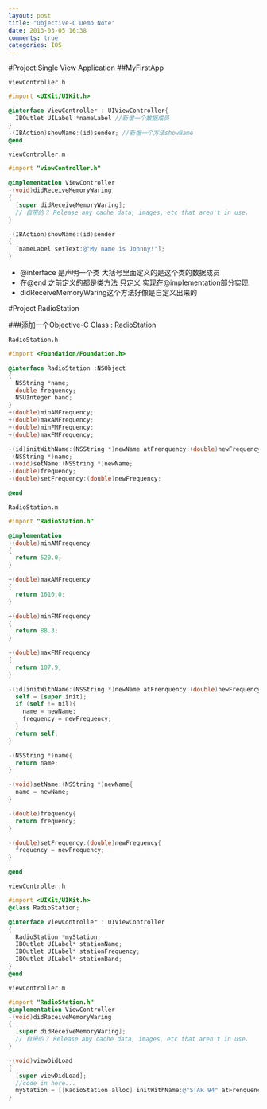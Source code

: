 ```yaml
---
layout: post
title: "Objective-C Demo Note"
date: 2013-03-05 16:38
comments: true
categories: IOS
---
```


#Project:Single View Application
##MyFirstApp

`viewController.h`

``` objective-c
#import <UIKit/UIKit.h>

@interface ViewController : UIViewController{
  IBOutlet UILabel *nameLabel //新增一个数据成员
}
-(IBAction)showName:(id)sender; //新增一个方法showName
@end
```


`viewController.m`

``` objective-c
#import "viewController.h"

@implementation ViewController
-(void)didReceiveMemoryWaring
{
  [super didReceiveMemoryWaring];
  // 自带的？ Release any cache data, images, etc that aren't in use.
}

-(IBAction)showName:(id)sender
{
  [nameLabel setText:@"My name is Johnny!"];
}
```

* @interface 是声明一个类 大括号里面定义的是这个类的数据成员
* 在@end 之前定义的都是类方法  只定义 实现在@implementation部分实现
* didReceiveMemoryWaring这个方法好像是自定义出来的

<!-- more -->

#Project RadioStation

###添加一个Objective-C Class : RadioStation

`RadioStation.h`

``` objective-c
#import <Foundation/Foundation.h>

@interface RadioStation :NSObject
{
  NSString *name;
  double frequency;
  NSUInteger band;
}
+(double)minAMFrequency;
+(double)maxAMFrequency;
+(double)minFMFrequency;
+(double)maxFMFrequency;

-(id)initWithName:(NSString *)newName atFrenquency:(double)newFrequency;
-(NSString *)name;
-(void)setName:(NSString *)newName;
-(double)frequency;
-(double)setFrequency:(double)newFrequency;

@end
```

`RadioStation.m`

``` objective-c
#import "RadioStation.h"

@implementation 
+(double)minAMFrequency
{
  return 520.0;
}

+(double)maxAMFrequency
{
  return 1610.0;
}

+(double)minFMFrequency
{
  return 88.3;
}

+(double)maxFMFrequency
{
  return 107.9;
}

-(id)initWithName:(NSString *)newName atFrenquency:(double)newFrequency {
  self = [super init];
  if (self != nil){
    name = newName;
	frequency = newFrequency;
  }
  return self;
}

-(NSString *)name{
  return name;
}

-(void)setName:(NSString *)newName{
  name = newName;
}

-(double)frequency{
  return frequency;
}

-(double)setFrequency:(double)newFrequency{
  frequency = newFrequency;
}

@end
```


`viewController.h`

``` objective-c
#import <UIKit/UIKit.h>
@class RadioStation;

@interface ViewController : UIViewController
{
  RadioStation *myStation;
  IBOutlet UILabel* stationName;
  IBOutlet UILabel* stationFrequency;
  IBOutlet UILabel* stationBand;
}
@end
```

`viewController.m`

``` objective-c
#import "RadioStation.h"
@implementation ViewController
-(void)didReceiveMemoryWaring
{
  [super didReceiveMemoryWaring];
  // 自带的？ Release any cache data, images, etc that aren't in use.
}

-(void)viewDidLoad
{
  [super viewDidLoad];
  //code in here...
  myStation = [[RadioStation alloc] initWithName:@"STAR 94" atFrenquency:94.1];
}

```
